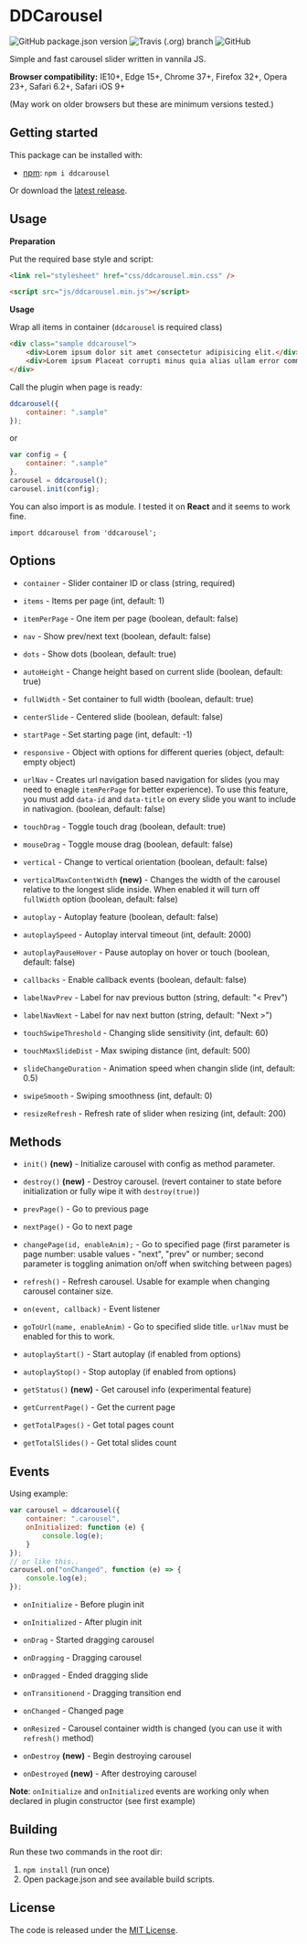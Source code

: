 # DDCarousel

![GitHub package.json version](https://img.shields.io/github/package-json/v/danaildinev/ddcarousel) ![Travis (.org) branch](https://img.shields.io/travis/danaildinev/ddcarousel/master) ![GitHub](https://img.shields.io/github/license/danaildinev/ddcarousel)

Simple and fast carousel slider written in vannila JS.

**Browser compatibility:** IE10+, Edge 15+, Chrome 37+, Firefox 32+, Opera 23+, Safari 6.2+, Safari iOS 9+

(May work on older browsers but these are minimum versions tested.)

## Getting started

This package can be installed with:

- [npm](https://www.npmjs.com/package/ddcarousel): `npm i ddcarousel`

Or download the [latest release](https://github.com/danaildinev/ddcarousel/releases).

## Usage

**Preparation**

Put the required base style and script:

```html
<link rel="stylesheet" href="css/ddcarousel.min.css" />
```

```html
<script src="js/ddcarousel.min.js"></script>
```

**Usage**

Wrap all items in container (`ddcarousel` is required class)

```html
<div class="sample ddcarousel">
	<div>Lorem ipsum dolor sit amet consectetur adipisicing elit.</div>
	<div>Lorem ipsum Placeat corrupti minus quia alias ullam error commodi recusandae dolores.</div>
</div>
```

Call the plugin when page is ready:

```js
ddcarousel({
	container: ".sample"
});
```
or
```js
var config = {
	container: ".sample"
},
carousel = ddcarousel();
carousel.init(config);
```

You can also import is as module. I tested it on **React** and it seems to work fine.

```
import ddcarousel from 'ddcarousel';
```

## Options

- `container` - Slider container ID or class (string, required)

- `items` - Items per page (int, default: 1)

- `itemPerPage` - One item per page (boolean, default: false)

- `nav` - Show prev/next text (boolean, default: false)

- `dots` - Show dots (boolean, default: true)

- `autoHeight` - Change height based on current slide (boolean, default: true)

- `fullWidth` - Set container to full width (boolean, default: true)

- `centerSlide` - Centered slide (boolean, default: false)

- `startPage` - Set starting page (int, default: -1)

- `responsive` - Object with options for different queries (object, default: empty object)

- `urlNav` - Creates url navigation based navigation for slides (you may need to enagle `itemPerPage` for better experience). To use this feature, you must add `data-id` and `data-title` on every slide you want to include in nativagion. (boolean, default: false)

- `touchDrag` - Toggle touch drag (boolean, default: true)

- `mouseDrag` - Toggle mouse drag (boolean, default: false)

- `vertical` - Change to vertical orientation (boolean, default: false)

- `verticalMaxContentWidth` **(new)** - Changes the width of the carousel relative to the longest slide inside. When enabled it will turn off `fullWidth` option (boolean, default: false)

- `autoplay` - Autoplay feature (boolean, default: false)

- `autoplaySpeed` - Autoplay interval timeout (int, default: 2000)

- `autoplayPauseHover` - Pause autoplay on hover or touch (boolean, default: false)

- `callbacks` - Enable callback events (boolean, default: false)

- `labelNavPrev` - Label for nav previous button (string, default: "< Prev")

- `labelNavNext` - Label for nav next button (string, default: "Next >")

- `touchSwipeThreshold` - Changing slide sensitivity (int, default: 60)

- `touchMaxSlideDist` - Max swiping distance (int, default: 500)

- `slideChangeDuration` - Animation speed when changin slide (int, default: 0.5)

- `swipeSmooth` - Swiping smoothness (int, default: 0)

- `resizeRefresh` - Refresh rate of slider when resizing (int, default: 200)

## Methods

- `init()` **(new)** - Initialize carousel with config as method parameter.

- `destroy()` **(new)** - Destroy carousel. (revert container to state before initialization or fully wipe it with `destroy(true)`)

- `prevPage()` - Go to previous page

- `nextPage()` - Go to next page

- `changePage(id, enableAnim);` - Go to specified page (first parameter is page number: usable values - "next", "prev" or number; second parameter is toggling animation on/off when switching between pages)

- `refresh()` - Refresh carousel. Usable for example when changing carousel container size.

- `on(event, callback)` - Event listener

- `goToUrl(name, enableAnim)` - Go to specified slide title. `urlNav` must be enabled for this to work.

- `autoplayStart()` - Start autoplay (if enabled from options)

- `autoplayStop()` - Stop autoplay (if enabled from options)

- `getStatus()` **(new)** - Get carousel info (experimental feature)

- `getCurrentPage()` - Get the current page

- `getTotalPages()` - Get total pages count

- `getTotalSlides()` - Get total slides count

## Events

Using example:

```js
var carousel = ddcarousel({
	container: ".carousel",
	onInitialized: function (e) {
		console.log(e);
	}
});
// or like this..
carousel.on("onChanged", function (e) => {
	console.log(e);
});
```

- `onInitialize` - Before plugin init

- `onInitialized` - After plugin init

- `onDrag` - Started dragging carousel

- `onDragging` - Dragging carousel

- `onDragged` - Ended dragging slide

- `onTransitionend` - Dragging transition end

- `onChanged` - Changed page

- `onResized` - Carousel container width is changed (you can use it with `refresh()` method)

- `onDestroy` **(new)** - Begin destroying carousel

- `onDestroyed` **(new)** - After destroying carousel

**Note**: `onInitialize` and `onInitialized` events are working only when declared in plugin constructor (see first example)

## Building

Run these two commands in the root dir:

1. `npm install` (run once)
2. Open package.json and see available build scripts.

## License

The code is released under the [MIT License](https://github.com/danaildinev/ddcarousel/blob/master/LICENSE).